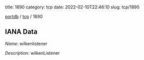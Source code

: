 title: 1890
category: tcp
date: 2022-02-10T22:46:10
slug: tcp/1890

[portdb](/) / [tcp](/category/tcp.html) / 1890


## IANA Data

_Name:_ wilkenlistener

_Description:_ wilkenListener


